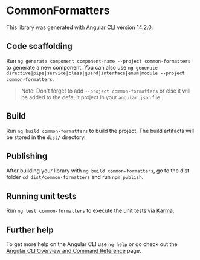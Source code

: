 # CommonFormatters

This library was generated with [Angular CLI](https://github.com/angular/angular-cli) version 14.2.0.

## Code scaffolding

Run `ng generate component component-name --project common-formatters` to generate a new component. You can also use `ng generate directive|pipe|service|class|guard|interface|enum|module --project common-formatters`.
> Note: Don't forget to add `--project common-formatters` or else it will be added to the default project in your `angular.json` file. 

## Build

Run `ng build common-formatters` to build the project. The build artifacts will be stored in the `dist/` directory.

## Publishing

After building your library with `ng build common-formatters`, go to the dist folder `cd dist/common-formatters` and run `npm publish`.

## Running unit tests

Run `ng test common-formatters` to execute the unit tests via [Karma](https://karma-runner.github.io).

## Further help

To get more help on the Angular CLI use `ng help` or go check out the [Angular CLI Overview and Command Reference](https://angular.io/cli) page.
